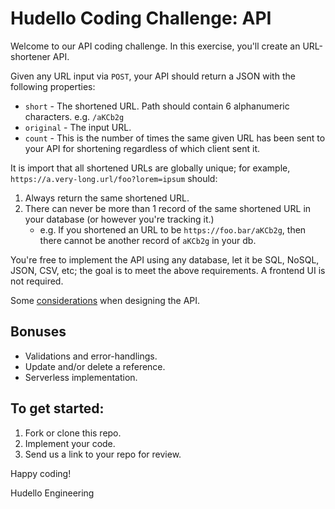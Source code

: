 # Hudello Coding Challenge: API

Welcome to our API coding challenge. In this exercise, you'll create an URL-shortener API.

Given any URL input via `POST`, your API should return a JSON with the following properties:
- `short` - The shortened URL. Path should contain 6 alphanumeric characters. e.g. `/aKCb2g`
- `original` - The input URL.
- `count` - This is the number of times the same given URL has been sent to your API for shortening regardless of which client sent it.

It is import that all shortened URLs are globally unique; for example, `https://a.very-long.url/foo?lorem=ipsum` should:
1. Always return the same shortened URL.
2. There can never be more than 1 record of the same shortened URL in your database (or however you're tracking it.)
    - e.g. If you shortened an URL to be `https://foo.bar/aKCb2g`, then there cannot be another record of `aKCb2g` in your db.

You're free to implement the API using any database, let it be SQL, NoSQL, JSON, CSV, etc; the goal is to meet the above requirements. A frontend UI is not required.

Some [considerations](https://restfulapi.net) when designing the API.

## Bonuses
- Validations and error-handlings.
- Update and/or delete a reference.
- Serverless implementation.

## To get started:
1. Fork or clone this repo.
2. Implement your code.
3. Send us a link to your repo for review.

Happy coding!

Hudello Engineering
